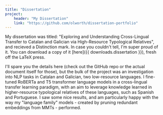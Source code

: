 ```yaml
---
title: "Dissertation"
project:
    header: "My Dissertation"
    link: "https://github.com/olworth/dissertation-portfolio"
---
```


My dissertation was titled: "Exploring and Understanding Cross-Lingual Transfer to Catalan and Galician via High-Resource Typological Relatives", and recieved a Distinction mark. In case you couldn't tell, I'm super proud of it. You can download a copy of it [here]({{ downloads.dissertation }}), fresh off the LaTeX press.

I'll spare you the details here (check out the GitHub repo or the actual document itself for those), but the bulk of the project was an investigation into NLP tasks in Catalan and Galician, two low-resource languages. I fine-tuned RoBERTa and T5 transformer language models in a cross-lingual transfer learning paradigm, with an aim to leverage knowledge learned in higher-resource typological relatives of these languages, such as Spanish and Portuguese. I saw some nice results, and am particularly happy with the way my "language family" models - created by pruning redundant embeddings from MMTs - performed.